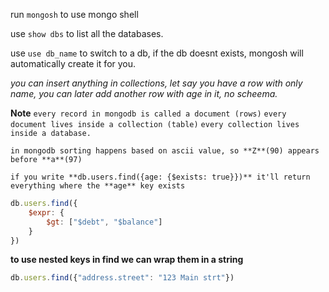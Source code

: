 run `mongosh` to use mongo shell

use  `show dbs` to list all the databases.

use `use db_name` to switch to a db, if the db doesnt exists, mongosh will automatically create it for you.

*you can insert anything in collections, let say you have a row with only name, you can later add another row with age in it, no scheema.*

**Note**
`every record in mongodb is called a document (rows)`
`every document lives inside a collection (table)`
`every collection lives inside a database.`

`in mongodb sorting happens based on ascii value, so **Z**(90) appears before **a**(97)`

`if you write **db.users.find({age: {$exists: true}})** it'll return everything where the **age** key exists`

```js
db.users.find({ 
    $expr: {
        $gt: ["$debt", "$balance"]
    }
})
```


**to use nested keys in find we can wrap them in a string**

```js
db.users.find({"address.street": "123 Main strt"})
```